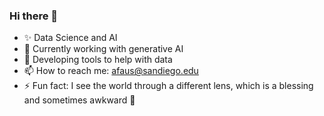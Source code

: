 ### Hi there 👋

<!--
**fausa/fausa** is a ✨ _special_ ✨ repository because its `README.md` (this file) appears on your GitHub profile.

Here are some ideas to get you started:
-->
- ✨ Data Science and AI 
- 🌱 Currently working with generative AI
- 🤔 Developing tools to help with data
- 📫 How to reach me: afaus@sandiego.edu
- ⚡ Fun fact: I see the world through a different lens, which is a blessing and sometimes awkward 🐊

